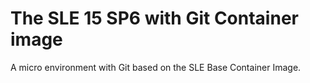 # The SLE 15 SP6 with Git Container image

A micro environment with Git based on the SLE Base Container Image.

